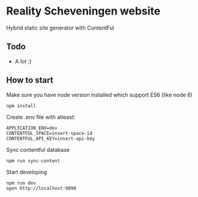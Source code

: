 # Reality Scheveningen website

Hybrid static site generator with ContentFul

## Todo

* A lot ;)

## How to start

Make sure you have node version installed which support ES6 (like node 6)

```
npm install
```

Create .env file with atleast:

```
APPLICATION_ENV=dev
CONTENTFUL_SPACE=insert-space-id
CONTENTFUL_API_KEY=insert-api-key
```

Sync contentful database

```
npm run sync-content
```

Start developing

```
npm run dev
open http://localhost:9090
```
